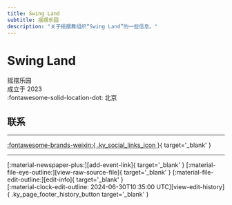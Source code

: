 ```yaml
---
title: Swing Land
subtitle: 摇摆乐园
description: "关于摇摆舞组织“Swing Land”的一些信息。"
---
```


# Swing Land

摇摆乐园  
成立于 2023  
:fontawesome-solid-location-dot: 北京  


## 联系


---

 [:fontawesome-brands-weixin:{ .ky_social_links_icon }](# "SwingLand摇摆乐园"){ target='_blank' }

---

<div class="ky_page_footer" markdown>
<div class="ky_page_footer_trailing" markdown="span">
[:material-newspaper-plus:][add-event-link]{ target='_blank' }
[:material-file-eye-outline:][view-raw-source-file]{ target='_blank' }
[:material-file-edit-outline:][edit-info]{ target='_blank' }
</div>
<div class="ky_page_footer_leading" markdown="span">
[:material-clock-edit-outline: 2024-06-30T10:35:00 UTC][view-edit-history]{ .ky_page_footer_history_button target='_blank' }
</div>
</div>

[add-event-link]: https://github.com/swingdance/events/issues/new?assignees=&labels=add+event&projects=&template=02-add_entity.yml&title=%5Bcn%5D%20%3CName%3E&region=cn&province=Beijing&city=Beijing&org_id=swing-land "添加活动"
[view-raw-source-file]: https://github.com/swingdance/orgs/blob/main/cn/swing-land.json "查看原始源文件"
[edit-info]: https://github.com/swingdance/orgs/issues/new?assignees=&labels=update+org&projects=&template=03-update_entity.yml&title=%5Bcn%5D%20Swing%20Land&region=cn&id=swing-land&name=Swing%20Land "编辑信息"

[view-edit-history]: https://github.com/swingdance/orgs/commits/main/cn/swing-land.json "查看编辑历史"
